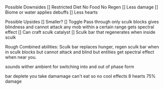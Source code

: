 Possible Downsides
[] Restricted Diet No Food No Regen
[] Less damage
[] Biome or water applies debuffs
[] Less hearts


Possible Upsides
[] Smaller?
[] Toggle Pass through only sculk blocks gives blindness and cannot attack any mob within a certain range gets spectral effect
[] Can craft sculk catalyst
[] Sculk bar that regenerates when inside sculk


Rough Combined abilities:
Sculk bar replaces hunger, regen sculk bar when in sculk blocks but cannot attack and blind but entities get spectral effect when near you.



sounds
wither ambient for switching into and out of phase form


bar deplete you take damamage 
can't eat so no cool effects
8 hearts
75% damage

